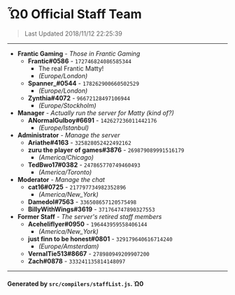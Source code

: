 # Ὦ0 Official Staff Team

> Last Updated 2018/11/12 22:25:39

---
- **Frantic Gaming** - *Those in Frantic Gaming*
  - **Frantic#0586** - `172746824086585344`
    - The real Frantic Matty!
    - *(Europe/London)*
  - **Spanner_#0544** - `178262900660502529`
    - *(Europe/London)*
  - **Zynthia#4072** - `96672128497106944`
    - *(Europe/Stockholm)*
- **Manager** - *Actually run the server for Matty (kind of?)*
  - **ANormalGulboy#6691** - `142627236011442176`
    - *(Europe/Istanbul)*
- **Administrator** - *Manage the server*
  - **Ariathe#4163** - `325828052422492162`
  - **zuru the player of games#3876** - `269879089991516179`
    - *(America/Chicago)*
  - **TedBwo17#0382** - `247865770749460493`
    - *(America/Toronto)*
- **Moderator** - *Manage the chat*
  - **cat16#0725** - `217797734982352896`
    - *(America/New_York)*
  - **Damedol#7563** - `336508657120575498`
  - **BillyWithWings#3619** - `371764747890327553`
- **Former Staff** - *The server's retired staff members*
  - **Aceheliflyer#0950** - `196443959558406144`
    - *(America/New_York)*
  - **just finn to be honest#0801** - `329179640616714240`
    - *(Europe/Amsterdam)*
  - **VernalTie513#8667** - `278980949209907200`
  - **Zach#0878** - `333241135814148097`

---
#### Generated by `src/compilers/staffList.js`. Ὠ0
